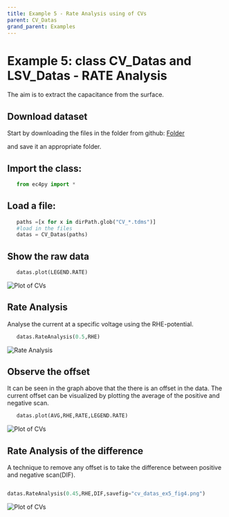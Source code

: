 ```yaml
---
title: Example 5 - Rate Analysis using of CVs
parent: CV_Datas
grand_parent: Examples
---
```

# Example 5: class CV_Datas and LSV_Datas - RATE Analysis

The aim is to extract the capacitance from the surface.

## Download dataset


Start by downloading the files in the folder from github:
   [Folder](https://github.com/nordicec/EC4py/blob/d3e8f22b518bb23777ccfd42bf2175177df4b272/test_data/CV/Pt_vs_rate)

and save it an appropriate folder.

## Import the class:

```python
   from ec4py import *
```
## Load a file:



```python
   paths =[x for x in dirPath.glob("CV_*.tdms")]
   #load in the files
   datas = CV_Datas(paths)
```

## Show the raw data

```python
   datas.plot(LEGEND.RATE)
```

![Plot of CVs](./cv_datas_ex5_fig1.png)

## Rate Analysis
Analyse the current at a specific voltage using the RHE-potential.
```python
   datas.RateAnalysis(0.5,RHE)
```

![Rate Analysis](./cv_datas_ex5_fig2.png)




## Observe the offset
It can be seen in the graph above that the there is an offset in the data. The current offset can be visualized by plotting the average of the positive and negative scan.

```python
   datas.plot(AVG,RHE,RATE,LEGEND.RATE)
```

![Plot of CVs](./cv_datas_ex5_fig3.png)

## Rate Analysis of the difference
A technique to remove any offset is to take the difference between positive and negative scan(DIF). 

```python

datas.RateAnalysis(0.45,RHE,DIF,savefig="cv_datas_ex5_fig4.png")
```

![Plot of CVs](./cv_datas_ex5_fig4.png)

